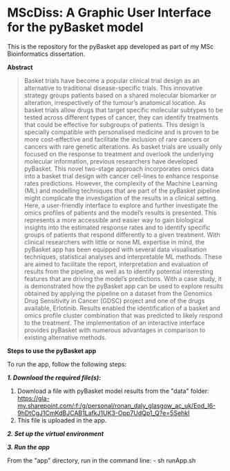 # MScDiss: A Graphic User Interface for the pyBasket model


This is the repository for the pyBasket app developed as part of my MSc Bioinformatics dissertation. 

**Abstract**
>Basket trials have become a popular clinical trial design as an alternative to traditional disease-specific trials. This innovative strategy groups patients based on a shared molecular biomarker or alteration, irrespectively of the tumour’s anatomical location. As basket trials allow drugs that target specific molecular subtypes to be tested across different types of cancer, they can identify treatments that could be effective for subgroups of patients. This design is specially compatible with personalised medicine and is proven to be more cost-effective and facilitate the inclusion of rare cancers or cancers with rare genetic alterations. As basket trials are usually only focused on the response to treatment and overlook the underlying molecular information, previous researchers have developed pyBasket. This novel two-stage approach incorporates omics data into a basket trial design with cancer cell-lines to enhance response rates predictions. However, the complexity of the Machine Learning (ML) and modelling techniques that are part of the pyBasket pipeline might complicate the investigation of the results in a clinical setting. Here, a user-friendly interface to explore and further investigate the omics profiles of patients and the model’s results is presented. This represents a more accessible and easier way to gain biological insights into the estimated response rates and to identify specific groups of patients that respond differently to a given treatment. With clinical researchers with little or none ML expertise in mind, the pyBasket app has been equipped with several data visualisation techniques, statistical analyses and  interpretable ML methods. These are aimed to facilitate the report, interpretation and evaluation of results from the pipeline, as well as to identify potential interesting features that are driving the model’s predictions. With a case study, it is demonstrated how the pyBasket app can be used to explore results obtained by applying the pipeline on a dataset from the Genomics Drug Sensitivity in Cancer (GDSC) project and one of the drugs available, Erlotinib. Results enabled the identification of a basket and omics profile cluster combination that was predicted to likely respond to the treatment. The implementation of an interactive interface provides pyBasket with numerous advantages in comparison to existing alternative methods.

**Steps to use the pyBasket app**

To run the app, follow the following steps:

***1. Download the required file(s):***
1. Download a file with pyBasket model results from the "data" folder: https://gla-my.sharepoint.com/:f:/g/personal/ronan_daly_glasgow_ac_uk/Eod_I6-9hDtCgJ1CmKdBJCAB1LafkJ1UK3-Opp7UdQp1_Q?e=5SehkI
2. This file is uploaded in the app.
   
***2. Set up the virtual environment***
   
***3. Run the app***

 From the "app" directory, run in the command line: - sh runApp.sh
